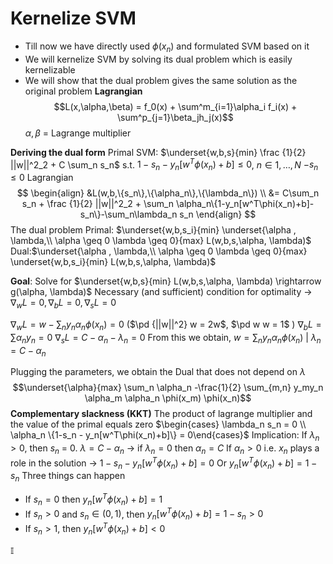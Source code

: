 # Kernelize SVM
- Till now we have directly used $\phi(x_n)$ and formulated SVM based on it
- We will kernelize SVM by solving its dual problem which is easily kernelizable
- We will show that the dual problem gives the same solution as the original problem
$\newcommand{\pd}[2]{\frac{\partial{#1}}{\partial{#2}}}$
**Lagrangian**
$$L(x,\alpha,\beta) = f_0(x) + \sum^m_{i=1}\alpha_i f_i(x) + \sum^p_{j=1}\beta_jh_j(x)$$
$\alpha, \beta$ = Lagrange multiplier

**Deriving the dual form**
Primal SVM: $\underset{w,b,s}{min} \frac {1}{2} ||w||^2_2 + C \sum_n s_n$ s.t. $1-s_n-y_n[w^T\phi(x_n)+b]\leq0$, $n \in 1,\dots,N$ $-s_n \leq 0$ 
Lagrangian
$$
\begin{align}
&L(w,b,\{s_n\},\{\alpha_n\},\{\lambda_n\}) \\
&= C\sum_n s_n + \frac {1}{2} ||w||^2_2 + \sum_n \alpha_n\{1-y_n[w^T\phi(x_n)+b]-s_n\}-\sum_n\lambda_n s_n
\end{align}
$$
The dual problem
Primal: $\underset{w,b,s_i}{min} \underset{\alpha , \lambda,\\ \alpha \geq 0 \lambda \geq 0}{max} L(w,b,s,\alpha, \lambda)$ 
Dual:$\underset{\alpha , \lambda,\\ \alpha \geq 0 \lambda \geq 0}{max} \underset{w,b,s_i}{min}  L(w,b,s,\alpha, \lambda)$

**Goal**: Solve for $\underset{w,b,s}{min} L(w,b,s,\alpha, \lambda) \rightarrow g(\alpha, \lambda)$ 
Necessary (and sufficient) condition for optimality $\rightarrow$ $\nabla_w L = 0, \nabla_b L = 0, \nabla_s L = 0$ 

$\nabla_w L = w - \sum_n y_n\alpha_n \phi(x_n) = 0$  ($\pd {||w||^2} w = 2w$, $\pd w w = 1$ )
$\nabla_b L = \sum \alpha_n y_n = 0$
$\nabla_s L = C -\alpha_n -\lambda_n = 0$
From this we obtain,
$w =\sum_n y_n\alpha_n \phi(x_n)$ | $\lambda_n = C-\alpha_n$ 

Plugging the parameters, we obtain the Dual that does not depend on $\lambda$
$$\underset{\alpha}{max} \sum_n \alpha_n -\frac{1}{2} \sum_{m,n} y_my_n \alpha_m \alpha_n \phi(x_m) \phi(x_n)$$
**Complementary slackness (KKT)**
The product of lagrange multiplier and the value of the primal equals zero
$\begin{cases} \lambda_n s_n = 0 \\ \alpha_n \{1-s_n - y_n[w^T\phi(x_n)+b]\} = 0\end{cases}$
Implication: 
If $\lambda_n >0$, then $s_n$ = 0. $\lambda = C-\alpha_n$ $\rightarrow$ if $\lambda_n =0$ then $\alpha_n = C$ 
If $\alpha_n >0$ i.e. $x_n$ plays a role in the solution $\rightarrow$ $1-s_n -y_n[w^T\phi(x_n)+b] = 0$ 
								Or   $y_n[w^T\phi(x_n)+b] = 1-s_n$
Three things can happen
- If $s_n = 0$ then $y_n[w^T\phi(x_n)+b] =1$
- If $s_n >0$ and $s_n \in (0,1)$, then $y_n[w^T\phi(x_n)+b] = 1-s_n >0$
- If $s_n>1$, then $y_n[w^T\phi(x_n)+b] <0$ 

$\mathbb{I}$ 


